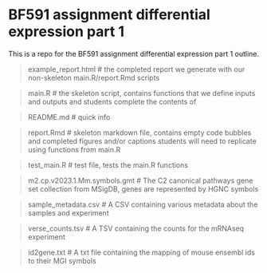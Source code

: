 # BF591 assignment differential expression part 1

This is a repo for the BF591 assignment differential expression part 1 outline. 


> example_report.html # the completed report we generate with our non-skeleton main.R/report.Rmd scripts

> main.R # the skeleton script, contains functions that we define inputs and outputs and students complete the contents of

> README.md # quick info

> report.Rmd # skeleton markdown file, contains empty code bubbles and completed figures and/or captions students will need to replicate using functions from main.R

> test_main.R # test file, tests the main.R functions

> m2.cp.v2023.1.Mm.symbols.gmt # The C2 canonical pathways gene set collection from MSigDB, genes are represented by HGNC symbols

> sample_metadata.csv # A CSV containing various metadata about the samples and experiment

> verse_counts.tsv # A TSV containing the counts for the mRNAseq experiment

> id2gene.txt # A txt file containing the mapping of mouse ensembl ids to their MGI symbols
